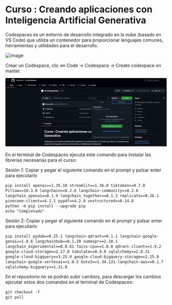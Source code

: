 # Curso : Creando aplicaciones con Inteligencia Artificial Generativa

Codespaces es un entorno de desarrollo integrado en la nube (basado en VS Code) que utiliza un contenedor para proporcionar lenguajes comunes, herramientas y utilidades para el desarrollo.

![image](https://user-images.githubusercontent.com/2066453/278680037-24cbb036-f0e0-4410-974d-eb04b36426c7.png)

Crear un Codespace, clic en Code -> Codespace -> Create codespace on master.

![image](https://github.com/AIbanezWA/AI-Introduction/blob/main/Create%20codespace.png)

En el terminal de Codespaces ejecuta este comando para instalar las librerías necesarias para el curso:

Sesión 1: Copiar y pegar el siguiente comando en el prompt y pulsar enter para ejecutarlo

	pip install openai==1.35.10 streamlit==1.36.0 tiktoken==0.7.0 Pillow==10.3.0 langchain==0.2.6 langchain-community==0.2.6 langchain_openai==0.1.9 langchain_together==0.1.3 replicate==0.26.1 pinecone-client==4.1.1 pypdf==4.2.0 unstructured==0.14.8
 	python -m pip install --upgrade pip
  	echo "Completado"

Sesión 2: Copiar y pegar el siguiente comando en el prompt y pulsar enter para ejecutarlo

	pip install pydub==0.25.1 langchain-qdrant==0.1.1 langchain-google-genai==1.0.6 langchainhub==0.1.20 numexpr==2.10.1 langchain_experimental==0.0.61 faiss-cpu==1.8.0 qdrant-client==1.9.2 google-cloud-storage==2.17.0 tabulate==0.9.0 sqlalchemy==2.0.31 google-cloud-bigquery==3.25.0 google-cloud-bigquery-storage==2.25.0 langchain-google-vertexai==1.0.5 boto3==1.34.131 langchain-aws==0.1.7 sqlalchemy-bigquery==1.11.0

En el repositorio no se podrán subir cambios, para descargar los cambios ejecutar estos dos comandos en el terminal de Codespaces:

	git checkout -f
 	git pull
